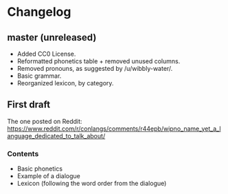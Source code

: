 # Changelog

## master (unreleased)

* Added CC0 License.
* Reformatted phonetics table + removed unused columns.
* Removed pronouns, as suggested by /u/wibbly-water/.
* Basic grammar.
* Reorganized lexicon, by category.

## First draft

The one posted on Reddit: <https://www.reddit.com/r/conlangs/comments/r44epb/wipno_name_yet_a_language_dedicated_to_talk_about/>

### Contents

* Basic phonetics
* Example of a dialogue
* Lexicon (following the word order from the dialogue)
